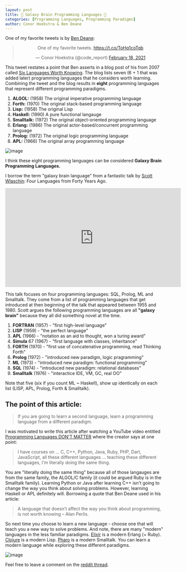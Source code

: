 ```yaml
---
layout: post
title: 🌌 Galaxy Brain Programming Languages 🌌
categories: [Programming Languages, Programming Paradigms]
author: Conor Hoekstra & Ben Deane
---
```


One of my favorite tweets is by [Ben Deane](https://twitter.com/ben_deane):

<center><blockquote class="twitter-tweet"><p lang="en" dir="ltr">One of my favorite tweets. <a href="https://t.co/ToHq1coTqb">https://t.co/ToHq1coTqb</a></p>&mdash; Conor Hoekstra (@code_report) <a href="https://twitter.com/code_report/status/1362214546568544256?ref_src=twsrc%5Etfw">February 18, 2021</a></blockquote> <script async src="https://platform.twitter.com/widgets.js" charset="utf-8"></script></center>

This tweet restates a point that Ben asserts in a blog post of his from 2007 called [Six Languages Worth Knowing](http://www.elbeno.com/blog/?p=420). The blog lists seven (6 + 1 that was added later) programming languages that he considers worth learning. Combining the tweet and the blog results in **eight** programming languages that represent different programming paradigms.

1. **ALGOL:** (1958) The original imperative programming language
2. **Forth:** (1970) The original stack-based programming language
3. **Lisp:** (1958) The original Lisp
4. **Haskell:** (1990) A pure functional langauge
5. **Smalltalk:** (1972) The original object-oriented programming language
6. **Erlang:** (1986) The original actor-based/concurrent programming language
7. **Prolog:** (1972) The original logic programming language
8. **APL:** (1966) The original array programming language

![image](https://user-images.githubusercontent.com/36027403/114962279-6680b400-9e38-11eb-9e0f-c6636d357f2d.png)

I think these eight programming languages can be considered **Galaxy Brain Programming Languages.** 

I borrow the term "galaxy brain language" from a fantastic talk by [Scott Wlaschin](https://twitter.com/ScottWlaschin): Four Languages from Forty Years Ago.

<center><iframe width="560" height="315" src="https://www.youtube.com/embed/0fpDlAEQio4" title="YouTube video player" frameborder="0" allow="accelerometer; autoplay; clipboard-write; encrypted-media; gyroscope; picture-in-picture" allowfullscreen></iframe></center>

This talk focuses on four programming languages: SQL, Prolog, ML and Smalltalk. They come from a list of programming languages that get introduced at then beginning of the talk that appeared between 1955 and 1980. Scott argues the following programming languages are all **"galaxy brain"** because they all did something novel at the time.

 1. **FORTRAN** (1957) - "first high-level language"
 2. **LISP** (1959) - "the perfect language"
 3. **APL** (1966) - "notation as an aid to thought, won a turing award"
 4. **Simula** 67 (1967) - "first language with classes, inheritance"
 5. **FORTH** (1970) - "first use of concatenative programming, read Thinking Forth"
 6. **Prolog** (1972) - "introduced new paradigm, logic pragramming"
 7. **ML** (1973) - "introduced new paradigm: functional programming"
 8. **SQL** (1974) - "introduced new paradigm: relational databases"
 9. **Smalltalk** (1976) - "interactice IDE, VM, GC, real OO"

Note that five (six if you count ML ~ Haskell), show up identically on each list (LISP, APL, Prolog, Forth & Smalltalk).

## The point of this article:

> If you are going to learn a second language, learn a programming language from a different paradigm.

I was motivated to write this article after watching a YouTube video entitled [Programming Languages DON'T MATTER](https://youtu.be/gyZtxZVPfPI) where the creator says at one point:

> I have courses on ... C, C++, Python, Java, Ruby, PHP, Dart, JavaScript, all these different languages ... teaching these different languages, I'm literally doing the same thing.

You are "literally doing the same thing" because all of those langauges are from the same family, the ALGOL/C family (it could be argued Ruby is in the Smalltalk family). Learning Python or Java after learning C++ isn't going to change the way you think about solving problems. However, learning Haskell or APL definitely will. Borrowing a quote that Ben Deane used in his article:

> A language that doesn’t affect the way you think about programming, is not worth knowing – Alan Perlis.

So next time you choose to learn a new language - choose one that will teach you a new way to solve problems. And note, there are many "modern" languages in the less familiar paradigms. [Elixir](https://elixir-lang.org/) is a modern Erlang (+ Ruby). [Clojure](https://clojure.org/) is a modern Lisp. [Pharo](https://pharo.org/) is a modern Smalltalk. You can learn a modern language while exploring these different paradigms.

![image](https://user-images.githubusercontent.com/36027403/112069752-c25e6280-8b42-11eb-8d19-6736b15dae20.png)

Feel free to leave a comment on the [reddit thread]().

